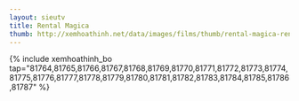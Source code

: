 ```yaml
---
layout: sieutv
title: Rental Magica
thumb: http://xemhoathinh.net/data/images/films/thumb/rental-magica-rental-magica-2012.jpg
---
```

{% include xemhoathinh_bo tap="81764,81765,81766,81767,81768,81769,81770,81771,81772,81773,81774,81775,81776,81777,81778,81779,81780,81781,81782,81783,81784,81785,81786,81787" %} 
